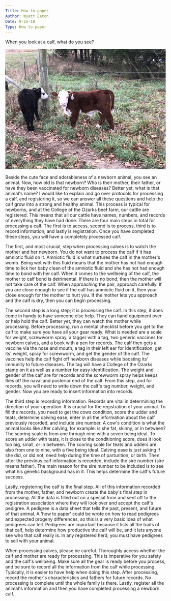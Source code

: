 ```yaml
---
Title: How-to-paper
Author: Wyatt Eaton
Date: 9-25-18
Type: How to paper
---
```


   When you look at a calf, what do you see? 
   
   ![Calf](https://github.com/wdeaton/Instructional-Topic/blob/master/Picture1.png)
   
   Beside the cute face and adorableness of a newborn animal, you see an animal. Now, how old is that newborn? Who is their mother, their father, or have they been vaccinated for newborn diseases? Better yet, what is that animal's name? I would like to explain and go over protocols for processing a calf, and registering it, so we can answer all these questions and help the calf grow into a strong and healthy animal. This process is typical for newborns, and at the College of the Ozarks beef farm, our cattle are registered. This means that all our cattle have names, numbers, and records of everything they have had done. There are four main steps in total for processing a calf. The first is to access, second is to process, third is to record information, and lastly is registration. Once you have completed these steps, you will have a completely processed calf. 

   The first, and most crucial, step when processing calves is to watch the mother and her newborn. You do not want to process the calf if it has amniotic fluid on it. Amniotic fluid is what nurtures the calf in the mother's womb. Being wet with this fluid means that the mother has not had enough time to lick her baby clean of the amniotic fluid and she has not had enough time to bond with her calf. When it comes to the wellbeing of the calf, the mother to calf bond is detrimental. If there is no bond, then the mother will not take care of the calf. When approaching the pair, approach carefully. If you are close enough to see if the calf has amniotic fluid on it, then your close enough for the mother to hurt you. If the mother lets you approach and the calf is dry, then you can begin processing. 
  
   The second step is a long step; it is processing the calf. In this step, it does come in handy to have someone else help. They can hand equipment over or help hold the calf. Better yet, they can watch the mother while processing. Before processing, run a mental checklist before you get to the calf to make sure you have all your gear ready. What is needed are a scale for weight, screwworm spray, a tagger with a tag, two generic vaccines for newborn calves, and a book with a pen for records. The calf then gets a vaccine via the nose and mouth, a tag in their left ear for identification, get its' weight, spray for screwworm, and get the gender of the calf. The vaccines help the calf fight off newborn diseases while boosting its' immunity to future diseases. The tag will have a College of the Ozarks stamp on it as well as a number for easy identification. The weight and gender of the calf are for records and the screwworm spray helps keeps flies off the naval and posterior end of the calf. From this step, and for records, you will need to write down the calf's tag number, weight, and gender. Now you are ready to insert information into records. 
  
   The third step is recording information. Records are vital in determining the direction of your operation. It is crucial for the registration of your animal. To fill the records, you need to get the cows condition, score the udder and teats, determine calving ease, enter in all the information about the calf previously recorded, and include sire number. A cow's condition is what the animal looks like after calving, for example: is she fat, skinny, or in between? The scoring scale is from one through nine with a seven being ideal. To score an udder with teats, it is close to the conditioning score, does it look too big, small, or in between. The scoring scale for teats and udders are also from one to nine, with a five being ideal.  Calving ease is just asking if she did, or did not, need help during the time of parturition, or birth. Then after the previous calf information is recorded, include the sire number (sire means father). The main reason for the sire number to be included is to see what his genetic background has in it. This helps determine the calf's future success. 
  
   Lastly, registering the calf is the final step. All of this information recorded from the mother, father, and newborn create the baby's final step in processing. All the data is filled out on a special form and sent off to the registration association where they will look over and accept the calf's pedigree. A pedigree is a data sheet that tells the past, present, and future of that animal. A 'how to paper' could be wrote on how to read pedigrees and expected progeny differences, so this is a very basic idea of what pedigrees can tell. Pedigrees are important because it lists all the traits of that calf, help determine how productive the calf will be, and it lets anyone see who that calf really is. In any registered herd, you must have pedigrees to sell with your animal. 

   When processing calves, please be careful. Thoroughly access whether the calf and mother are ready for processing. This is imperative for you safety and the calf's wellbeing. Make sure all the gear is ready before you process, and be sure to record all the information from the calf while processing. Typically, it is easier to have help when doing this step. After processing, record the mother's characteristics and fathers for future records. No processing is complete until the whole family is there. Lastly, register all the animal's information and then you have completed processing a newborn calf. 
